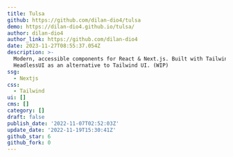 ```yaml
---
title: Tulsa
github: https://github.com/dilan-dio4/tulsa
demo: https://dilan-dio4.github.io/tulsa/
author: dilan-dio4
author_link: https://github.com/dilan-dio4
date: 2023-11-27T08:55:37.054Z
description: >-
  Modern, accessible components for React & Next.js. Built with TailwindCSS +
  HeadlessUI as an alternative to Tailwind UI. (WIP)
ssg:
  - Nextjs
css:
  - Tailwind
ui: []
cms: []
category: []
draft: false
publish_date: '2022-11-07T02:52:03Z'
update_date: '2022-11-19T15:30:41Z'
github_star: 6
github_fork: 0
---
```

